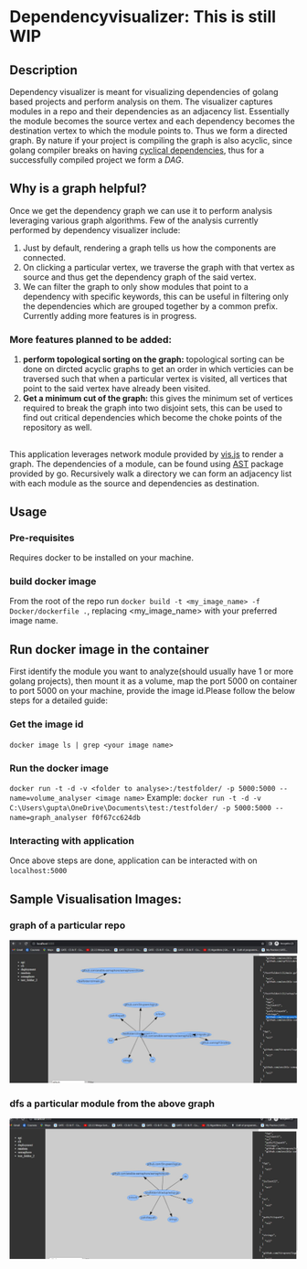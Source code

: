# Dependencyvisualizer: This is still WIP
## Description
Dependency visualizer is meant for visualizing dependencies of golang based projects and perform analysis on them.
The visualizer captures modules in a repo and their dependencies as an adjacency list.
Essentially the module becomes the source vertex and each dependency becomes the destination vertex to which the module points to.
Thus we form a directed graph. By nature if your project is compiling the graph is also acyclic, since golang compiler breaks on having [cyclical dependencies](https://www.positioniseverything.net/import-cycle-not-allowed/#:~:text=Golang%20does%20not%20allow%20cyclic,if%20your%20packages%20are%20interdependent.), thus for a successfully compiled project we form a *DAG*.

## Why is a graph helpful?
Once we get the dependency graph we can use it to perform analysis leveraging various graph algorithms.
Few of the analysis currently performed by dependency visualizer include:
1. Just by  default, rendering a graph tells us how the components are connected.
2. On clicking a particular vertex, we traverse the graph with that vertex as source and thus get the dependency graph of the said vertex.
3. We can filter the graph to only show modules that point to a dependency with specific keywords, this can be useful in filtering only
the dependencies which are grouped together by a common prefix.
Currently adding more features is in progress.
### More features planned to be added: 
1. **perform topological sorting on the graph:** topological sorting can be done on dircted acyclic graphs to get an order in which verticies can be traversed such that when a particular vertex is visited, all vertices that point to the said vertex have already been visited.
2. **Get a minimum cut of the graph:** this gives the minimum set of vertices required to break the graph into two disjoint sets, this can be used to find out critical dependencies which become the choke points of the repository as well.

## 
This application leverages network module provided by [vis.js](https://visjs.org/) to render a graph.
The dependencies of a module, can be found using [AST](https://pkg.go.dev/go/ast) package provided by go.
Recursively walk a directory we can form an adjacency list with each module as the source and dependencies as destination.

## Usage
### Pre-requisites
Requires docker to be installed on your machine.

### build docker image
From the root of the repo run `docker build -t <my_image_name> -f Docker/dockerfile .`, replacing <my_image_name> with your preferred image name.

## Run docker image in the container
First identify the module you want to analyze(should usually have 1 or more golang projects), then mount it as a volume, map the port 5000 on container to port 5000 on your machine, provide the image id.Please follow the below steps for a detailed guide:
### Get the image id
`docker image ls | grep <your image name>`
### Run the docker image
`docker run -t -d -v <folder to analyse>:/testfolder/ -p 5000:5000 --name=volume_analyser <image name>`
Example:
`docker run -t -d -v C:\Users\gupta\OneDrive\Documents\test:/testfolder/ -p 5000:5000 --name=graph_analyser f0f67cc624db`
### Interacting with application
Once above steps are done, application can be interacted with on `localhost:5000`


## Sample Visualisation Images:

### graph of a particular repo
![a complete graph](ReadMeImages/complete_graph.JPG)

### dfs a particular module from the above graph
![dfs a particular module](ReadMeImages/dfs_specific_module.JPG)
